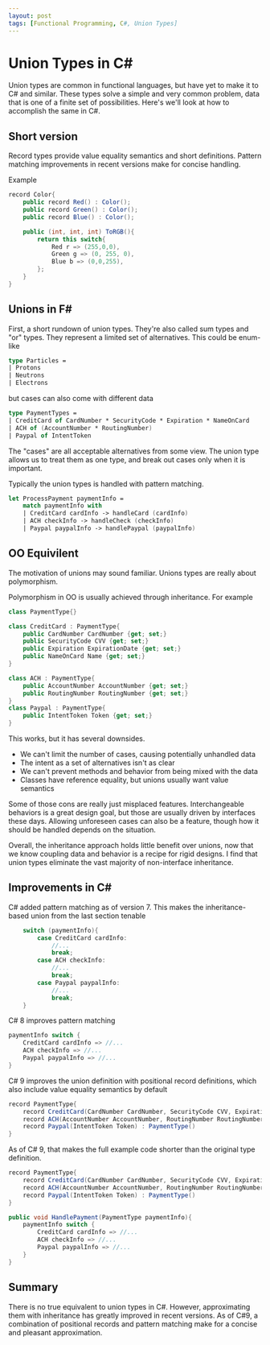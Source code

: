 ```yaml
---
layout: post
tags: [Functional Programming, C#, Union Types]
---
```


# Union Types in C#

Union types are common in functional languages, but have yet to make it to C# and similar. These types solve a simple and very common problem, data that is one of a finite set of possibilities. Here's we'll look at how to accomplish the same in C#.

## Short version
Record types provide value equality semantics and short definitions. Pattern matching improvements in recent versions make for concise handling.

Example
```cs
record Color{
    public record Red() : Color();
    public record Green() : Color();
    public record Blue() : Color();

    public (int, int, int) ToRGB(){
        return this switch{
            Red r => (255,0,0),
            Green g => (0, 255, 0),
            Blue b => (0,0,255),
        };
    }
}
```

## Unions in F#
First, a short rundown of union types. They're also called sum types and "or" types. They represent a limited set of alternatives. This could be enum-like 

```fsharp
type Particles = 
| Protons
| Neutrons
| Electrons
```

but cases can also come with different data
```fsharp
type PaymentTypes = 
| CreditCard of CardNumber * SecurityCode * Expiration * NameOnCard
| ACH of (AccountNumber * RoutingNumber)
| Paypal of IntentToken
```

The "cases" are all acceptable alternatives from some view. The union type allows us to treat them as one type, and break out cases only when it is important.

Typically the union types is handled with pattern matching.
```fsharp
let ProcessPayment paymentInfo = 
    match paymentInfo with
    | CreditCard cardInfo -> handleCard (cardInfo)
    | ACH checkInfo -> handleCheck (checkInfo)
    | Paypal paypalInfo -> handlePaypal (paypalInfo)
```

## OO Equivilent 

The motivation of unions may sound familiar. Unions types are really about polymorphism. 

Polymorphism in OO is usually achieved through inheritance. For example
```cs
class PaymentType{}

class CreditCard : PaymentType{
    public CardNumber CardNumber {get; set;}
    public SecurityCode CVV {get; set;}
    public Expiration ExpirationDate {get; set;}
    public NameOnCard Name {get; set;}
}

class ACH : PaymentType{
    public AccountNumber AccountNumber {get; set;}
    public RoutingNumber RoutingNumber {get; set;}
}
class Paypal : PaymentType{
    public IntentToken Token {get; set;}
}
```

This works, but it has several downsides. 
- We can't limit the number of cases, causing potentially unhandled data
- The intent as a set of alternatives isn't as clear
- We can't prevent methods and behavior from being mixed with the data
- Classes have reference equality, but unions usually want value semantics

Some of those cons are really just misplaced features. Interchangeable behaviors is a great design goal, but those are usually driven by interfaces these days. Allowing unforeseen cases can also be a feature, though how it should be handled depends on the situation. 

Overall, the inheritance approach holds little benefit over unions, now that we know coupling data and behavior is a recipe for rigid designs. I find that union types eliminate the vast majority of non-interface inheritance.

## Improvements in C#

C# added pattern matching as of version 7. This makes the inheritance-based union from the last section tenable

```cs
    switch (paymentInfo){
        case CreditCard cardInfo:
            //...
            break;
        case ACH checkInfo:
            //...
            break;
        case Paypal paypalInfo:
            //...
            break;
    }
```

C# 8 improves pattern matching
```cs
paymentInfo switch {
    CreditCard cardInfo => //...
    ACH checkInfo => //...
    Paypal paypalInfo => //...
}
```

C# 9 improves the union definition with positional record definitions, which also include value equality semantics by default
```cs
record PaymentType{
    record CreditCard(CardNumber CardNumber, SecurityCode CVV, Expiration ExpirationDate, NameOnCard Name) : PaymentType()
    record ACH(AccountNumber AccountNumber, RoutingNumber RoutingNumber) : PaymentType()
    record Paypal(IntentToken Token) : PaymentType()
}
```

As of C# 9, that makes the full example code shorter than the original type definition.

```cs
record PaymentType{
    record CreditCard(CardNumber CardNumber, SecurityCode CVV, Expiration ExpirationDate, NameOnCard Name) : PaymentType()
    record ACH(AccountNumber AccountNumber, RoutingNumber RoutingNumber) : PaymentType()
    record Paypal(IntentToken Token) : PaymentType()
}

public void HandlePayment(PaymentType paymentInfo){
    paymentInfo switch {
        CreditCard cardInfo => //...
        ACH checkInfo => //...
        Paypal paypalInfo => //...
    }
}
```

## Summary

There is no true equivalent to union types in C#. However, approximating them with inheritance has greatly improved in recent versions. As of C#9, a combination of positional records and pattern matching make for a concise and pleasant approximation.

